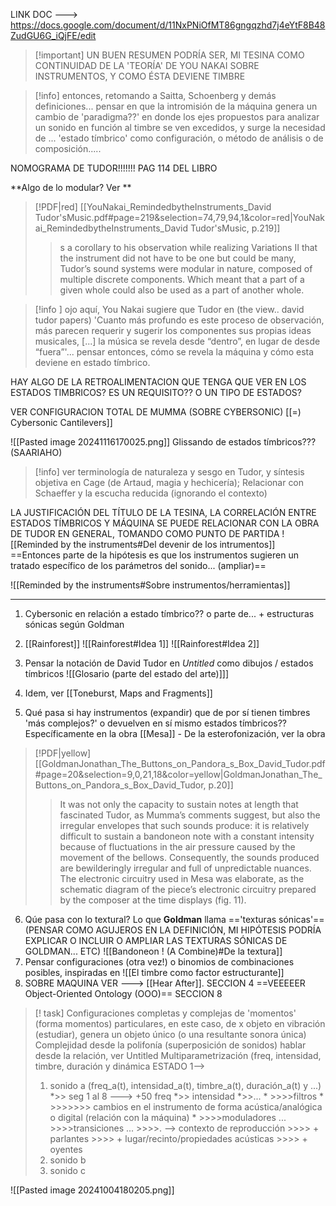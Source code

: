 
LINK DOC ---> https://docs.google.com/document/d/11NxPNiOfMT86gngqzhd7j4eYtF8B48ZudGU6G_iQjFE/edit

> [!important] UN BUEN RESUMEN PODRÍA SER, MI TESINA COMO CONTINUIDAD DE LA 'TEORÍA' DE YOU NAKAI SOBRE INSTRUMENTOS, Y COMO ÉSTA DEVIENE TIMBRE

> [!info] entonces, retomando a Saitta, Schoenberg y demás definiciones... pensar en que la intromisión de la máquina genera un cambio de 'paradigma??' en donde los ejes propuestos para analizar un sonido en función al timbre se ven excedidos, y surge la necesidad de ... 'estado tímbrico' como configuración, o método de análisis o de composición.....

NOMOGRAMA DE TUDOR!!!!!!! PAG 114 DEL LIBRO

**Algo de lo modular? Ver **
> [!PDF|red] [[YouNakai_RemindedbytheInstruments_David Tudor'sMusic.pdf#page=219&selection=74,79,94,1&color=red|YouNakai_RemindedbytheInstruments_David Tudor'sMusic, p.219]]
> > s a corollary to his observation while realizing Variations II that the instrument did not have to be one but could be many, Tudor’s sound systems were modular in nature, composed of multiple discrete components. Which meant that a part of a given whole could also be used as a part of another whole.
> 
> 

> [!info ] ojo aquí, You Nakai sugiere que Tudor en (the view.. david tudor papers) 'Cuanto más profundo es este proceso de observación, más parecen requerir y sugerir los componentes sus propias ideas musicales, [...] la música se revela desde “dentro”, en lugar de desde “fuera”'... pensar entonces, cómo se revela la máquina y cómo esta deviene en estado tímbrico.

HAY ALGO DE LA RETROALIMENTACION QUE TENGA QUE VER EN LOS ESTADOS TIMBRICOS? ES UN REQUISITO?? O UN TIPO DE ESTADOS?

VER CONFIGURACION TOTAL DE MUMMA (SOBRE CYBERSONIC) [[=) Cybersonic Cantilevers]]


![[Pasted image 20241116170025.png]]
Glissando de estados tímbricos??? (SAARIAHO)


> [!info] ver terminología de naturaleza y sesgo en Tudor, y síntesis objetiva en Cage (de Artaud, magia y hechicería); Relacionar con Schaeffer y la escucha reducida (ignorando el contexto)

LA JUSTIFICACIÓN DEL TÍTULO DE LA TESINA, LA CORRELACIÓN ENTRE ESTADOS TÍMBRICOS Y MÁQUINA SE PUEDE RELACIONAR CON LA OBRA DE TUDOR EN GENERAL, TOMANDO COMO PUNTO DE PARTIDA ![[Reminded by the instruments#Del devenir de los intrumentos]]
==Entonces parte de la hipótesis es que los instrumentos sugieren un tratado específico de los parámetros del sonido... (ampliar)==

![[Reminded by the instruments#Sobre instrumentos/herramientas]]

---------
1) Cybersonic en relación a estado tímbrico?? o parte de... + estructuras sónicas según Goldman

2) [[Rainforest]]
![[Rainforest#Idea 1]]
![[Rainforest#Idea 2]]


3) Pensar la notación de David Tudor en *Untitled* como dibujos / estados tímbricos ![[Glosario (parte del estado del arte)]]] 
4) Idem, ver [[Toneburst, Maps and Fragments]]
5) Qué pasa si hay instrumentos (expandir) que de por sí tienen timbres 'más complejos?' o devuelven en sí mismo estados tímbricos?? Específicamente en la obra [[Mesa]] - De la esterofonización, ver la obra
> [!PDF|yellow] [[GoldmanJonathan_The_Buttons_on_Pandora_s_Box_David_Tudor.pdf#page=20&selection=9,0,21,18&color=yellow|GoldmanJonathan_The_Buttons_on_Pandora_s_Box_David_Tudor, p.20]]
> > It was not only the capacity to sustain notes at length that fascinated Tudor, as Mumma’s comments suggest, but also the irregular envelopes that such sounds produce: it is relatively difficult to sustain a bandoneon note with a constant intensity because of fluctuations in the air pressure caused by the movement of the bellows. Consequently, the sounds produced are bewilderingly irregular and full of unpredictable nuances. The electronic circuitry used in Mesa was elaborate, as the schematic diagram of the piece’s electronic circuitry prepared by the composer at the time displays (fig. 11).

6) Qúe pasa con lo textural? Lo que **Goldman** llama =='texturas sónicas'== (PENSAR COMO AGUJEROS EN LA DEFINICIÓN, MI HIPÓTESIS PODRÍA EXPLICAR O INCLUIR O AMPLIAR LAS TEXTURAS SÓNICAS DE GOLDMAN... ETC) ![[Bandoneon ! (A Combine)#De la textura]] 
7) Pensar configuraciones (otra vez!) o binomios de combinaciones posibles, inspiradas en ![[El timbre como factor estructurante]]
8) SOBRE MAQUINA VER ---> [[Hear After]]. SECCION 4 ==VEEEEER Object-Oriented Ontology (OOO)== SECCION 8

> [! task] Configuraciones completas y complejas de 'momentos' (forma momentos) particulares, en este caso, de x objeto en vibración (estudiar), genera un objeto único (o una resultante sonora única)
> 		Complejidad desde la polifonía (superposición de sonidos) hablar desde la relación, ver Untitled
> 		Multiparametrización (freq, intensidad, timbre, duración y dinámica
> ESTADO 1--> 
> 1) sonido a (freq_a(t), intensidad_a(t), timbre_a(t), duración_a(t) y ...)
> 		*>> seg 1 al 8 ---> +50 freq
> 		*>> intensidad
> 		 *>>...
> 			* >>>>filtros
> 				* >>>>>>> cambios en el instrumento de forma acústica/analógica o digital (relación con la máquina)
> 			* >>>>moduladores ...
> 			 >>>>transiciones ...
> 			 >>>>.      --> contexto de reproducción
> 			 >>>> + parlantes
> 			 >>>> + lugar/recinto/propiedades acústicas
> 			 >>>> + oyentes
> 1) sonido b
> 2) sonido c


![[Pasted image 20241004180205.png]]